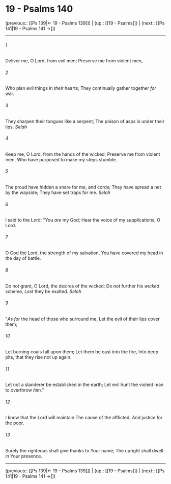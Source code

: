 # 19 - Psalms 140

(previous:: [[Ps 139|← 19 - Psalms 139]]) | (up:: [[19 - Psalms]]) | (next:: [[Ps 141|19 - Psalms 141 →]])

***


###### 1 
Deliver me, O Lord, from evil men; Preserve me from violent men, 

###### 2 
Who plan evil things in _their_ hearts; They continually gather together _for_ war. 

###### 3 
They sharpen their tongues like a serpent; The poison of asps _is_ under their lips. _Selah_ 

###### 4 
Keep me, O Lord, from the hands of the wicked; Preserve me from violent men, Who have purposed to make my steps stumble. 

###### 5 
The proud have hidden a snare for me, and cords; They have spread a net by the wayside; They have set traps for me. _Selah_ 

###### 6 
I said to the Lord: "You _are_ my God; Hear the voice of my supplications, O Lord. 

###### 7 
O God the Lord, the strength of my salvation, You have covered my head in the day of battle. 

###### 8 
Do not grant, O Lord, the desires of the wicked; Do not further his _wicked_ scheme, _Lest_ they be exalted. _Selah_ 

###### 9 
"_As for_ the head of those who surround me, Let the evil of their lips cover them; 

###### 10 
Let burning coals fall upon them; Let them be cast into the fire, Into deep pits, that they rise not up again. 

###### 11 
Let not a slanderer be established in the earth; Let evil hunt the violent man to overthrow _him._" 

###### 12 
I know that the Lord will maintain The cause of the afflicted, _And_ justice for the poor. 

###### 13 
Surely the righteous shall give thanks to Your name; The upright shall dwell in Your presence.

***

(previous:: [[Ps 139|← 19 - Psalms 139]]) | (up:: [[19 - Psalms]]) | (next:: [[Ps 141|19 - Psalms 141 →]])
